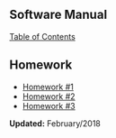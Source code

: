 ## Software Manual

  [Table of Contents](Software_Manual/Table_of_Contents.md)



## Homework

- [Homework #1](Homework_1.md)
- [Homework #2](Homework_2.md)
- [Homework #3](Homework_3.md)



**Updated:** February/2018

